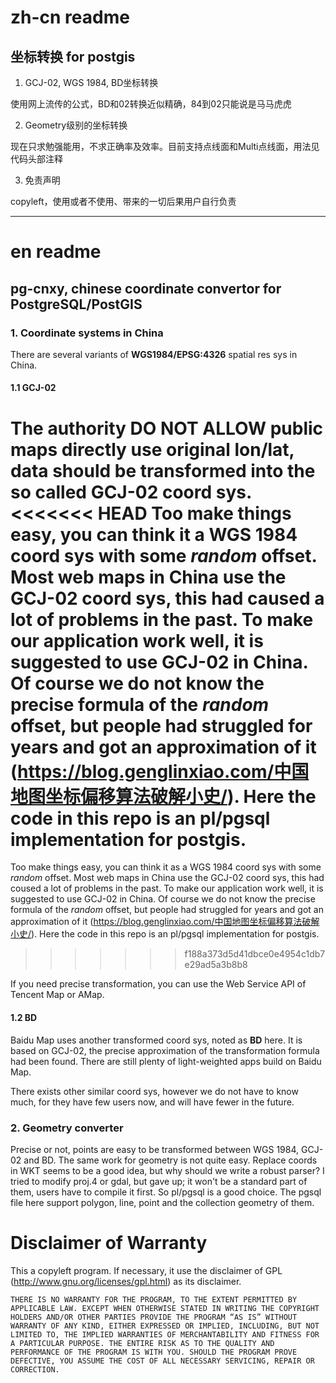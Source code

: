 # zh-cn readme
## 坐标转换 for postgis

1. GCJ-02, WGS 1984, BD坐标转换

  使用网上流传的公式，BD和02转换近似精确，84到02只能说是马马虎虎

2. Geometry级别的坐标转换

  现在只求勉强能用，不求正确率及效率。目前支持点线面和Multi点线面，用法见代码头部注释

3. 免责声明
  
  copyleft，使用或者不使用、带来的一切后果用户自行负责

----------------
# en readme
## pg-cnxy, chinese coordinate convertor for PostgreSQL/PostGIS

### 1. Coordinate systems in China 

There are several variants of **WGS1984/EPSG:4326** spatial res sys in China. 

#### 1.1 GCJ-02

The authority **DO NOT ALLOW** public maps directly use original lon/lat, data should be transformed into the so called **GCJ-02** coord sys.
<<<<<<< HEAD
Too make things easy, you can think it a WGS 1984 coord sys with some *random* offset. Most web maps in China use the GCJ-02 coord sys, this had caused a lot of problems in the past. To make our application work well, it is suggested to use GCJ-02 in China. Of course we do not know the precise formula of the *random* offset, but people had struggled for years and got an approximation of it (https://blog.genglinxiao.com/中国地图坐标偏移算法破解小史/). Here the code in this repo is an pl/pgsql implementation for postgis.
=======
Too make things easy, you can think it as a WGS 1984 coord sys with some *random* offset. Most web maps in China use the GCJ-02 coord sys, this had coused a lot of problems in the past. To make our application work well, it is suggested to use GCJ-02 in China. Of course we do not know the precise formula of the *random* offset, but people had struggled for years and got an approximation of it (https://blog.genglinxiao.com/中国地图坐标偏移算法破解小史/). Here the code in this repo is an pl/pgsql implementation for postgis.
>>>>>>> f188a373d5d41dbce0e4954c1db7e29ad5a3b8b8

If you need precise transformation, you can use the Web Service API of Tencent Map or AMap.

#### 1.2 BD

Baidu Map uses another transformed coord sys, noted as **BD** here. It is based on GCJ-02, the precise approximation of the transformation formula had been found. There are still plenty of light-weighted apps build on Baidu Map. 

There exists other similar coord sys, however we do not have to know much, for they have few users now, and will have fewer in the future. 


### 2. Geometry converter

Precise or not, points are easy to be transformed between WGS 1984, GCJ-02 and BD. The same work for geometry is not quite easy. Replace coords in WKT seems to be a good idea, but why should we write a robust parser? I tried to modify proj.4 or gdal, but gave up; it won't be a standard part of them, users have to compile it first. So pl/pgsql is a good choice. The pgsql file here support polygon, line, point and the collection geometry of them. 

# Disclaimer of Warranty

This a copyleft program. If necessary, it use the disclaimer of GPL (http://www.gnu.org/licenses/gpl.html) as its disclaimer.

    THERE IS NO WARRANTY FOR THE PROGRAM, TO THE EXTENT PERMITTED BY APPLICABLE LAW. EXCEPT WHEN OTHERWISE STATED IN WRITING THE COPYRIGHT HOLDERS AND/OR OTHER PARTIES PROVIDE THE PROGRAM “AS IS” WITHOUT WARRANTY OF ANY KIND, EITHER EXPRESSED OR IMPLIED, INCLUDING, BUT NOT LIMITED TO, THE IMPLIED WARRANTIES OF MERCHANTABILITY AND FITNESS FOR A PARTICULAR PURPOSE. THE ENTIRE RISK AS TO THE QUALITY AND PERFORMANCE OF THE PROGRAM IS WITH YOU. SHOULD THE PROGRAM PROVE DEFECTIVE, YOU ASSUME THE COST OF ALL NECESSARY SERVICING, REPAIR OR CORRECTION.







